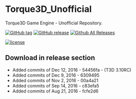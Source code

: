 # Torque3D_Unofficial
Torque3D Game Engine - Unofficial Repository.

[![GitHub tag](https://img.shields.io/github/tag/John3/Torque3D_Unofficial.svg)](https://github.com/John3/Torque3D_Unofficial/tags)
[![GitHub release](https://img.shields.io/github/release/John3/Torque3D_Unofficial.svg)](https://github.com/John3/Torque3D_Unofficial/releases/latest)
[![Github All Releases](https://img.shields.io/github/downloads/John3/Torque3D_Unofficial/total.svg)](https://github.com/John3/Torque3D_Unofficial/releases/latest)

[![license](https://img.shields.io/github/license/mashape/apistatus.svg)]()


## Download in release section
- Added commits of Dec 12, 2016 - 54456fa - (T3D 3.10RC)
- Added commits of Dec 9, 2016 - 6309495
- Added commits of Nov 2, 2016 - 00a4a21
- Added commits of Sep 14, 2016 - c83efa5
- Added commits of Aug 21, 2016 - fcfe2d6
